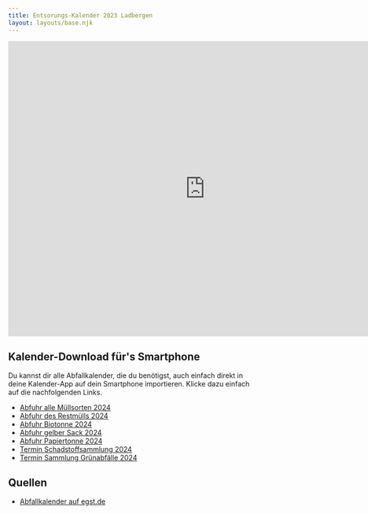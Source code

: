 ```yaml
---
title: Entsorungs-Kalender 2023 Ladbergen
layout: layouts/base.njk
---
```


<div class="responsiveCal">
    <iframe src="https://calendar.google.com/calendar/embed?height=600&amp;wkst=2&amp;bgcolor=%23ffffff&amp;ctz=Europe%2FBerlin&amp;src=bWVpbmxhZGJlcmdlbkBnbWFpbC5jb20&amp;src=bHU0cWIyaDM0Mm5xdmZxdmF1OXR1NGJtZnNAZ3JvdXAuY2FsZW5kYXIuZ29vZ2xlLmNvbQ&amp;src=a3BrY2lxbzY5MzQwcXZyMDBxZjYzMmtqN3NAZ3JvdXAuY2FsZW5kYXIuZ29vZ2xlLmNvbQ&amp;src=ZTAwOWFhNDFjdnQwaWk4bWdqbnA1NHA3djhAZ3JvdXAuY2FsZW5kYXIuZ29vZ2xlLmNvbQ&amp;src=bDBkNWpxZnJzcjlkaThmcnJnb29vdDVhczRAZ3JvdXAuY2FsZW5kYXIuZ29vZ2xlLmNvbQ&amp;src=aGh0dHJsdDFrbDdvMW05Z3UycjBtbmRlMW9AZ3JvdXAuY2FsZW5kYXIuZ29vZ2xlLmNvbQ&amp;color=%23a39f9b&amp;color=%23795548&amp;color=%23F6BF26&amp;color=%2333B679&amp;color=%23039BE5&amp;color=%23D81B60&amp;title=Entsorgungskalender%202022&amp;showTitle=0" style="border-width:0" width="800" height="600" frameborder="0" scrolling="no"></iframe>
</div>

## Kalender-Download für's Smartphone

Du kannst dir alle Abfallkalender, die du benötigst, auch einfach direkt in deine Kalender-App auf dein Smartphone importieren. Klicke dazu einfach auf die nachfolgenden Links.

- [Abfuhr alle Müllsorten 2024](/ics/entsorgungskalender-ladbergen-2024-gesamter-muell.ics)
- [Abfuhr des Restmülls 2024](/ics/entsorgungskalender-ladbergen-2024-restmuell.ics)
- [Abfuhr Biotonne 2024](/ics/entsorgungskalender-ladbergen-2024-biotonne.ics)
- [Abfuhr gelber Sack 2024](/ics/entsorgungskalender-ladbergen-2024-gelber-sack.ics)
- [Abfuhr Papiertonne 2024](/ics/entsorgungskalender-ladbergen-2024-papiertonne.ics)
- [Termin Schadstoffsammlung 2024](/ics/entsorgungskalender-ladbergen-2024-schadstoffsammlung.ics)
- [Termin Sammlung Grünabfälle 2024](/ics/entsorgungskalender-ladbergen-2024-gruenabfaelle.ics)

## Quellen

- [Abfallkalender auf egst.de](https://www.egst.de/de/abfallabholung/)